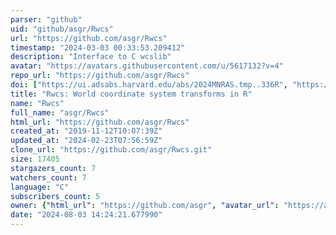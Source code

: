```yaml
---
parser: "github"
uid: "github/asgr/Rwcs"
url: "https://github.com/asgr/Rwcs"
timestamp: "2024-03-03 00:33:53.209412"
description: "Interface to C wcslib"
avatar: "https://avatars.githubusercontent.com/u/5617132?v=4"
repo_url: "https://github.com/asgr/Rwcs"
doi: ["https://ui.adsabs.harvard.edu/abs/2024MNRAS.tmp..336R", "https://ui.adsabs.harvard.edu/abs/2024ascl.soft02003R/abstract"]
title: "Rwcs: World coordinate system transforms in R"
name: "Rwcs"
full_name: "asgr/Rwcs"
html_url: "https://github.com/asgr/Rwcs"
created_at: "2019-11-12T10:07:39Z"
updated_at: "2024-02-23T07:56:59Z"
clone_url: "https://github.com/asgr/Rwcs.git"
size: 17405
stargazers_count: 7
watchers_count: 7
language: "C"
subscribers_count: 5
owner: {"html_url": "https://github.com/asgr", "avatar_url": "https://avatars.githubusercontent.com/u/5617132?v=4", "login": "asgr", "type": "User"}
date: "2024-08-03 14:24:21.677990"
---
```


